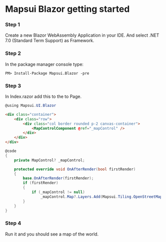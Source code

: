 
# Mapsui Blazor getting started

### Step 1
Create a new Blazor WebAssembly Application in your IDE.
And select .NET 7.0 (Standard Term Support) as Framework.

### Step 2
In the package manager console type:
```console
PM> Install-Package Mapsui.Blazor -pre
```

### Step 3
In Index.razor add this to the to Page.

```csharp
@using Mapsui.UI.Blazor
```

```html
<div class="container">
    <div class="row">
        <div class="col border rounded p-2 canvas-container">
            <MapControlComponent @ref="_mapControl" />
        </div>
    </div>
</div>
```
```csharp
@code 
{
    private MapControl? _mapControl;

    protected override void OnAfterRender(bool firstRender)
    {
        base.OnAfterRender(firstRender);
        if (firstRender)
        {
            if (_mapControl != null)
                _mapControl.Map?.Layers.Add(Mapsui.Tiling.OpenStreetMap.CreateTileLayer());
        }
    }
}
```

### Step 4
Run it and you should see a map of the world.
